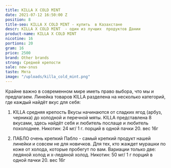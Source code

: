 ```yaml
---
title: KILLA X COLD MINT
date: 2021-07-12 16:50:00 Z
position: 8
title-seo: KILLA X COLD MINT - купить  в Казахстане
descr: KILLA X COLD MINT  - один из лучших  продуктов Дании
product-name: KILLA X COLD MINT
nicotine: 16
portions: 20
gram: 16
price: 2500
brand: Other brands
strong: Средней крепости
sale: new-snus
taste: Мята
image: "/uploads/killa_cold_mint.png"
---
```


Крайне важно в современном мире иметь право выбора, что мы и предлагаем.
Линейка товаров KILLA разделена на несколько категорий, где каждый найдёт вкус для себя:

  1. KILLA  средняя крепость
Вкусы начинаются от сладких ягод (арбуз, черника) до холодной и перечной мяты. KILLA представлена 8 вкусами, здесь найдёт себя и любитель послаще и любитель похолоднее.
Никотин: 24 мг/ 1 г. 
порций в одной пачки 20. вес 16г


 2. ПАБЛО очень крепкий 
Пабло - самый крепкий продукт нашей линейки и совсем не для новичков.
Для тех, кто жаждет мурашки по коже от холода, которые пробегут по вам. Вариации только две: ледяной холод и х-ледяной холод.
Никотин: 50 мг/ 1 г
порций в одной пачки 20. вес 16г